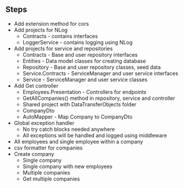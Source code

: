 ﻿## Steps
- Add extension method for cors
- Add projects for NLog
  - Contracts - contains interfaces
  - LoggerService - contains logging using NLog
- Add projects for service and repositories
  - Contracts - Base and user repository interfaces
  - Entities - Data model classes for creating database
  - Repository - Base and user repository classes, seed data
  - Service.Contracts - ServiceManager and user service interfaces
  - Service - ServiceManager and user service classes
- Add Get controller
  - Employees.Presentation - Controllers for endpoints
  - GetAllCompanies() method in repository, service and controller
  - Shared project with DataTransferObjects folder
  - CompanyDto
  - AutoMapper - Map Company to CompanyDto
- Global exception handler
  - No try catch blocks needed anywhere
  - All exceptions will be handled and logged using middleware
- All employees and single employee within a company
- csv formatter for companies
- Create company
  - Single company
  - Single company with new employees
  - Multiple companies
  - Get multiple companies
